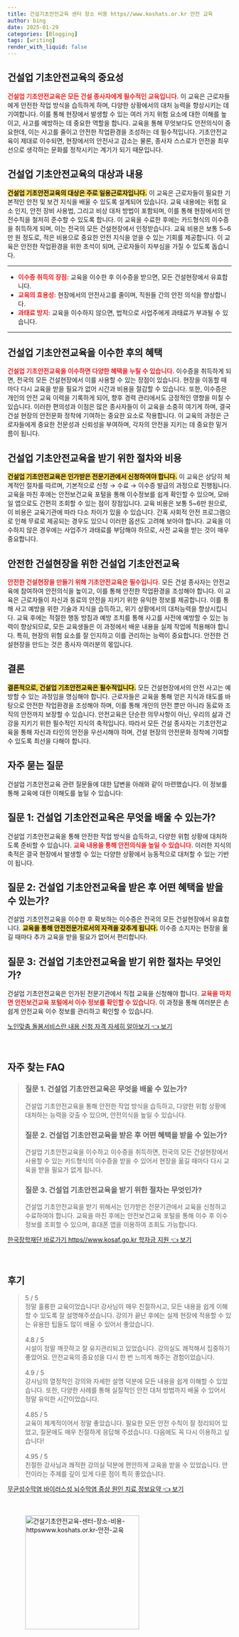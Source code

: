 ```yaml
---
title: 건설기초안전교육 센터 장소 비용 https//www.koshats.or.kr 안전 교육
author: bing
date: 2025-01-29
categories: [Blogging]
tags: [writing]
render_with_liquid: false
---
```



<h2 id='건설업_기초안전교육의_중요성'>건설업 기초안전교육의 중요성</h2>

<p><b><span style="color: #ee2323;">건설업 기초안전교육은 모든 건설 종사자에게 필수적인 교육입니다.</span></b> 이 교육은 근로자들에게 안전한 작업 방식을 습득하게 하며, 다양한 상황에서의 대처 능력을 향상시키는 데 기여합니다. 이를 통해 현장에서 발생할 수 있는 여러 가지 위험 요소에 대한 이해를 높이고, 사고를 예방하는 데 중요한 역할을 합니다. 교육을 통해 무엇보다도 안전의식이 중요한데, 이는 사고를 줄이고 안전한 작업환경을 조성하는 데 필수적입니다. 기초안전교육이 제대로 이수되면, 현장에서의 안전사고 감소는 물론, 종사자 스스로가 안전을 최우선으로 생각하는 문화를 정착시키는 계기가 되기 때문입니다.</p>

<h2 id='대상과_내용'>건설업 기초안전교육의 대상과 내용</h2>

<p><b><span style="background-color: #ffe066;">건설업 기초안전교육의 대상은 주로 일용근로자입니다.</span></b> 이 교육은 근로자들이 필요한 기본적인 안전 및 보건 지식을 배울 수 있도록 설계되어 있습니다. 교육 내용에는 위험 요소 인지, 안전 장비 사용법, 그리고 비상 대처 방법이 포함되며, 이를 통해 현장에서의 안전수칙을 철저히 준수할 수 있도록 합니다. 이 교육을 수료한 후에는 카드형식의 이수증을 취득하게 되며, 이는 전국의 모든 건설현장에서 인정받습니다. 교육 비용은 보통 5~6만 원 정도로, 적은 비용으로 중요한 안전 지식을 얻을 수 있는 기회를 제공합니다. 이 교육은 안전한 작업환경을 위한 초석이 되며, 근로자들이 자부심을 가질 수 있도록 돕습니다.</p>

<hr />

<ul>
    <li><b><span style="color: #ee2323;">이수증 취득의 장점:</span></b> 교육을 이수한 후 이수증을 받으면, 모든 건설현장에서 유효합니다.</li>
    <li><b><span style="color: #ee2323;">교육의 효용성:</span></b> 현장에서의 안전사고를 줄이며, 직원들 간의 안전 의식을 향상합니다.</li>
    <li><b><span style="color: #ee2323;">과태료 방지:</span></b> 교육을 이수하지 않으면, 법적으로 사업주에게 과태료가 부과될 수 있습니다.</li>
</ul>

<hr />

<h2 id='이수증_혜택'>건설업 기초안전교육을 이수한 후의 혜택</h2>

<p><b><span style="color: #ee2323;">건설업 기초안전교육을 이수하면 다양한 혜택을 누릴 수 있습니다.</span></b> 이수증을 취득하게 되면, 전국의 모든 건설현장에서 이를 사용할 수 있는 장점이 있습니다. 현장을 이동할 때마다 다시 교육을 받을 필요가 없어 시간과 비용을 절감할 수 있습니다. 또한, 이수증은 개인의 안전 교육 이력을 기록하게 되어, 향후 경력 관리에서도 긍정적인 영향을 미칠 수 있습니다. 이러한 편의성과 이점은 많은 종사자들이 이 교육을 소중히 여기게 하며, 결국 건설 현장의 안전문화 정착에 기여하는 중요한 요소로 작용합니다. 이 교육의 과정은 근로자들에게 중요한 전문성과 신뢰성을 부여하며, 각자의 안전을 지키는 데 중요한 밑거름이 됩니다.</p>

<h2 id='신청절차와_비용'>건설업 기초안전교육을 받기 위한 절차와 비용</h2>

<p><b><span style="background-color: #ffe066;">건설업 기초안전교육은 인가받은 전문기관에서 신청하여야 합니다.</span></b> 이 교육은 상당히 체계적인 절차를 따르며, 기본적으로 신청 → 수료 → 이수증 발급의 과정으로 진행됩니다. 교육을 마친 후에는 안전보건교육 포털을 통해 이수정보를 쉽게 확인할 수 있으며, 모바일 앱으로도 간편히 조회할 수 있는 점이 장점입니다. 교육 비용은 보통 5~6만 원으로, 이 비용은 교육기관에 따라 다소 차이가 있을 수 있습니다. 간혹 사회적 안전 프로그램으로 인해 무료로 제공되는 경우도 있으니 이러한 옵션도 고려해 보아야 합니다. 교육을 이수하지 않은 경우에는 사업주가 과태료를 부담해야 하므로, 사전 교육을 받는 것이 매우 중요합니다.</p>

<h2 id='안전한_건설현장'>안전한 건설현장을 위한 건설업 기초안전교육</h2>

<p><b><span style="color: #ee2323;">안전한 건설현장을 만들기 위해 기초안전교육은 필수입니다.</span></b> 모든 건설 종사자는 안전교육에 참여하여 안전의식을 높이고, 이를 통해 안전한 작업환경을 조성해야 합니다. 이 교육은 근로자들이 자신과 동료의 안전을 지키기 위한 유익한 정보를 제공합니다. 이를 통해 사고 예방을 위한 기술과 지식을 습득하고, 위기 상황에서의 대처능력을 향상시킵니다. 교육 후에는 적절한 행동 방침과 예방 조치를 통해 사고를 사전에 예방할 수 있는 능력이 향상되므로, 모든 교육생들은 이 과정에서 배운 내용을 실제 작업에 적용해야 합니다. 특히, 현장의 위험 요소를 잘 인지하고 이를 관리하는 능력이 중요합니다. 안전한 건설현장을 만드는 것은 종사자 여러분의 몫입니다.</p>

<h2 id='결론'>결론</h2>

<p><b><span style="background-color: #ffe066;">결론적으로, 건설업 기초안전교육은 필수적입니다.</span></b> 모든 건설현장에서의 안전 사고는 예방할 수 있는 과정임을 명심해야 합니다. 근로자들은 교육을 통해 얻은 지식과 태도를 바탕으로 안전한 작업환경을 조성해야 하며, 이를 통해 개인의 안전 뿐만 아니라 동료와 조직의 안전까지 보장할 수 있습니다. 안전교육은 단순한 의무사항이 아닌, 우리의 삶과 건강을 지키기 위한 필수적인 지식의 축적입니다. 따라서 모든 건설 종사자는 기초안전교육을 통해 자신과 타인의 안전을 우선시해야 하며, 건설 현장의 안전문화 정착에 기여할 수 있도록 최선을 다해야 합니다.</p>

<h2 id='자주_묻는_질문'>자주 묻는 질문</h2>

<p>건설업 기초안전교육 관련 질문들에 대한 답변을 아래와 같이 마련했습니다. 이 정보를 통해 교육에 대한 이해도를 높일 수 있습니다:</p>

<h2 id='질문_1'>질문 1: 건설업 기초안전교육은 무엇을 배울 수 있는가?</h2>

<p>건설업 기초안전교육을 통해 안전한 작업 방식을 습득하고, 다양한 위험 상황에 대처하도록 준비할 수 있습니다. <b><span style="color: #ee2323;">교육 내용을 통해 안전의식을 높일 수 있습니다.</span></b> 이러한 지식의 축적은 결국 현장에서 발생할 수 있는 다양한 상황에서 능동적으로 대처할 수 있는 기반이 됩니다.</p>

<h2 id='질문_2'>질문 2: 건설업 기초안전교육을 받은 후 어떤 혜택을 받을 수 있는가?</h2>

<p>건설업 기초안전교육을 이수한 후 확보하는 이수증은 전국의 모든 건설현장에서 유효합니다. <b><span style="background-color: #ffe066;">교육을 통해 안전전문가로서의 자격을 갖추게 됩니다.</span></b> 이수증 소지자는 현장을 옮길 때마다 추가 교육을 받을 필요가 없어서 편리합니다.</p>

<h2 id='질문_3'>질문 3: 건설업 기초안전교육을 받기 위한 절차는 무엇인가?</h2>

<p>건설업 기초안전교육은 인가된 전문기관에서 직접 교육을 신청해야 합니다. <b><span style="color: #ee2323;">교육을 마치면 안전보건교육 포털에서 이수 정보를 확인할 수 있습니다.</span></b> 이 과정을 통해 여러분은 손쉽게 안전교육 이수 정보를 관리하고 확인할 수 있습니다.</p>


<p><a class="click-button" title="노인맞춤 돌봄서비스란 내용 신청 자격 자세히 알아보기" href="https://blackassets.github.io/posts/%EB%85%B8%EC%9D%B8%EB%A7%9E%EC%B6%A4-%EB%8F%8C%EB%B4%84%EC%84%9C%EB%B9%84%EC%8A%A4%EB%9E%80-%EB%82%B4%EC%9A%A9-%EC%8B%A0%EC%B2%AD-%EC%9E%90%EA%B2%A9-%EC%9E%90%EC%84%B8%ED%9E%88-%EC%95%8C%EC%95%84%EB%B3%B4%EA%B8%B0/" rel="dofollow">노인맞춤 돌봄서비스란 내용 신청 자격 자세히 알아보기 👈 보기</a></p><br>
<h2 id='자주_찾는_FAQ'>자주 찾는 FAQ</h2>
<div itemscope="" itemtype="https://schema.org/FAQPage"> 
<blockquote> 
<div itemscope="" itemprop="mainEntity" itemtype="https://schema.org/Question"> 
<h3 itemprop="name">질문 1. 건설업 기초안전교육은 무엇을 배울 수 있는가?</h3> 
<div itemscope="" itemprop="acceptedAnswer" itemtype="https://schema.org/Answer"> 
<span itemprop="text"> 
<p>건설업 기초안전교육을 통해 안전한 작업 방식을 습득하고, 다양한 위험 상황에 대처하는 능력을 갖출 수 있으며, 안전의식을 높일 수 있습니다.</p> 
</span> 
</div> 
</div> 

<div itemscope="" itemprop="mainEntity" itemtype="https://schema.org/Question"> 
<h3 itemprop="name">질문 2. 건설업 기초안전교육을 받은 후 어떤 혜택을 받을 수 있는가?</h3> 
<div itemscope="" itemprop="acceptedAnswer" itemtype="https://schema.org/Answer"> 
<span itemprop="text"> 
<p>건설업 기초안전교육을 이수하고 이수증을 취득하면, 전국의 모든 건설현장에서 사용할 수 있는 카드형식의 이수증을 받을 수 있어서 현장을 옮길 때마다 다시 교육을 받을 필요가 없게 됩니다.</p> 
</span> 
</div> 
</div> 

<div itemscope="" itemprop="mainEntity" itemtype="https://schema.org/Question"> 
<h3 itemprop="name">질문 3. 건설업 기초안전교육을 받기 위한 절차는 무엇인가?</h3> 
<div itemscope="" itemprop="acceptedAnswer" itemtype="https://schema.org/Answer"> 
<span itemprop="text"> 
<p>건설업 기초안전교육을 받기 위해서는 인가받은 전문기관에서 교육을 신청하고 수료하여야 합니다. 교육을 마친 후에는 안전보건교육 포털을 통해 이수 후 이수 정보를 조회할 수 있으며, 휴대폰 앱을 이용하여 조회도 가능합니다.</p> 
</span> 
</div> 
</div> 
</blockquote> 
</div>
<p><a class="click-button" title="한국장학재단 바로가기 https//www.kosaf.go.kr 학자금 지원" href="https://blackassets.github.io/posts/%ED%95%9C%EA%B5%AD%EC%9E%A5%ED%95%99%EC%9E%AC%EB%8B%A8-%EB%B0%94%EB%A1%9C%EA%B0%80%EA%B8%B0-httpswww.kosaf.go.kr-%ED%95%99%EC%9E%90%EA%B8%88-%EC%A7%80%EC%9B%90/" rel="dofollow">한국장학재단 바로가기 https//www.kosaf.go.kr 학자금 지원 👈 보기</a></p><br>
<h2 id='후기'>후기</h2>
<div itemscope itemtype="https://schema.org/Product">
  <blockquote>
    <div itemprop="review" itemscope itemtype="https://schema.org/Review">
      <div itemprop="reviewRating" itemscope itemtype="https://schema.org/Rating"> <span itemprop="ratingValue">5</span> / <span itemprop="bestRating">5</span> </div>
      <span itemprop="reviewBody">정말 훌륭한 교육이었습니다! 강사님이 매우 친절하시고, 모든 내용을 쉽게 이해할 수 있도록 잘 설명해주셨습니다. 강의가 끝난 후에는 실제 현장에 적용할 수 있는 유용한 팁들도 많이 배울 수 있어서 좋았습니다.</span>
    </div>
    <br>
    <div itemprop="review" itemscope itemtype="https://schema.org/Review">
      <div itemprop="reviewRating" itemscope itemtype="https://schema.org/Rating"> <span itemprop="ratingValue">4.8</span> / <span itemprop="bestRating">5</span> </div>
      <span itemprop="reviewBody">시설이 정말 깨끗하고 잘 유지관리되고 있었습니다. 강의실도 쾌적해서 집중하기 좋았어요. 안전교육의 중요성을 다시 한 번 느끼게 해주는 경험이었습니다.</span>
    </div>
    <br>
    <div itemprop="review" itemscope itemtype="https://schema.org/Review">
      <div itemprop="reviewRating" itemscope itemtype="https://schema.org/Rating"> <span itemprop="ratingValue">4.9</span> / <span itemprop="bestRating">5</span> </div>
      <span itemprop="reviewBody">강사님의 열정적인 강의와 자세한 설명 덕분에 모든 내용을 쉽게 이해할 수 있었습니다. 또한, 다양한 사례를 통해 실질적인 안전 대처 방법까지 배울 수 있어서 정말 유익한 시간이었습니다.</span>
    </div>
    <br>
    <div itemprop="review" itemscope itemtype="https://schema.org/Review">
      <div itemprop="reviewRating" itemscope itemtype="https://schema.org/Rating"> <span itemprop="ratingValue">4.85</span> / <span itemprop="bestRating">5</span> </div>
      <span itemprop="reviewBody">교육이 체계적이어서 정말 좋았습니다. 필요한 모든 안전 수칙이 잘 정리되어 있었고, 질문에도 매우 친절하게 응답해 주셨습니다. 다음에도 꼭 다시 이용하고 싶습니다!</span>
    </div>
    <br>
    <div itemprop="review" itemscope itemtype="https://schema.org/Review">
      <div itemprop="reviewRating" itemscope itemtype="https://schema.org/Rating"> <span itemprop="ratingValue">4.95</span> / <span itemprop="bestRating">5</span> </div>
      <span itemprop="reviewBody">친절한 강사님과 쾌적한 강의실 덕분에 편안하게 교육을 받을 수 있었습니다. 안전이라는 주제를 깊이 있게 다룬 점이 특히 좋았습니다.</span>
    </div>
  </blockquote>
</div>
<p><a class="click-button" title="무균성수막염 바이러스성 뇌수막염 증상 원인 치료 정보요약" href="https://blackassets.github.io/posts/%EB%AC%B4%EA%B7%A0%EC%84%B1%EC%88%98%EB%A7%89%EC%97%BC-%EB%B0%94%EC%9D%B4%EB%9F%AC%EC%8A%A4%EC%84%B1-%EB%87%8C%EC%88%98%EB%A7%89%EC%97%BC-%EC%A6%9D%EC%83%81-%EC%9B%90%EC%9D%B8-%EC%B9%98%EB%A3%8C-%EC%A0%95%EB%B3%B4%EC%9A%94%EC%95%BD/" rel="dofollow">무균성수막염 바이러스성 뇌수막염 증상 원인 치료 정보요약 👈 보기</a></p><br>
<figure class="image"><img src="https://blackassets.github.io/assets/img/thumbnail/건설기초안전교육-센터-장소-비용-httpswww.koshats.or.kr-안전-교육.webp" alt="건설기초안전교육-센터-장소-비용-httpswww.koshats.or.kr-안전-교육" width="256" height="256"></figure>